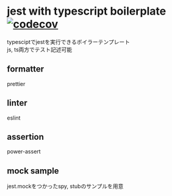 # jest with typescript boilerplate [![codecov](https://codecov.io/gh/karuta0825/ts-jest-boilerplate/branch/master/graph/badge.svg)](https://codecov.io/gh/karuta0825/ts-jest-boilerplate)

  typesciptでjestを実行できるボイラーテンプレート  
  js, ts両方でテスト記述可能

## formatter
 prettier

## linter
 eslint

## assertion
 power-assert

## mock sample
 jest.mockをつかったspy, stubのサンプルを用意
